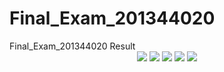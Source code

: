 # Final_Exam_201344020

<html>
<head>
<title>Final_Exam_201344020</title>
<body>
Final_Exam_201344020 Result
<center>
<img src = "https://raw.githubusercontent.com/Soapmaze/Final_Exam_201344020/worker/pics/1.png">
<img src = "https://raw.githubusercontent.com/Soapmaze/Final_Exam_201344020/worker/pics/2.png">
<img src = "https://raw.githubusercontent.com/Soapmaze/Final_Exam_201344020/worker/pics/3.png">
<img src = "https://raw.githubusercontent.com/Soapmaze/Final_Exam_201344020/worker/pics/4.png">
<img src = "https://raw.githubusercontent.com/Soapmaze/Final_Exam_201344020/worker/pics/5.png">
</center>
</body>
</html>
